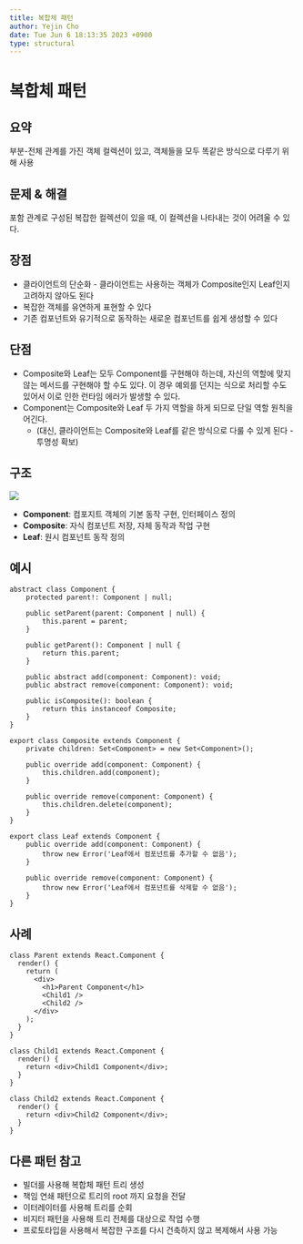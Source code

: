 ```yaml
---
title: 복합체 패턴
author: Yejin Cho
date: Tue Jun 6 18:13:35 2023 +0900
type: structural
---
```

# 복합체 패턴

## 요약

부분-전체 관계를 가진 객체 컬렉션이 있고, 객체들을 모두 똑같은 방식으로 다루기 위해 사용

## 문제 & 해결

포함 관계로 구성된 복잡한 컬렉션이 있을 때, 이 컬렉션을 나타내는 것이 어려울 수 있다. 

## 장점

- 클라이언트의 단순화 - 클라이언트는 사용하는 객체가 Composite인지 Leaf인지 고려하지 않아도 된다
- 복잡한 객체를 유연하게 표현할 수 있다
- 기존 컴포넌트와 유기적으로 동작하는 새로운 컴포넌트를 쉽게 생성할 수 있다

## 단점

- Composite와 Leaf는 모두 Component를 구현해야 하는데, 자신의 역할에 맞지 않는 메서드를 구현해야 할 수도 있다. 이 경우 예외를 던지는 식으로 처리할 수도 있어서 이로 인한 런타임 에러가 발생할 수 있다.
- Component는 Composite와 Leaf 두 가지 역할을 하게 되므로 단일 역할 원칙을 어긴다.
    - (대신, 클라이언트는 Composite와 Leaf를 같은 방식으로 다룰 수 있게 된다 - 투명성 확보)

## 구조

![](./diagram.png)

- **Component**: 컴포지트 객체의 기본 동작 구현, 인터페이스 정의
- **Composite**: 자식 컴포넌트 저장, 자체 동작과 작업 구현
- **Leaf**: 원시 컴포넌트 동작 정의

## 예시

```tsx
abstract class Component {
    protected parent!: Component | null;

    public setParent(parent: Component | null) {
        this.parent = parent;
    }

    public getParent(): Component | null {
        return this.parent;
    }

    public abstract add(component: Component): void;
    public abstract remove(component: Component): void;

    public isComposite(): boolean {
        return this instanceof Composite;
    }
}

export class Composite extends Component {
    private children: Set<Component> = new Set<Component>();

    public override add(component: Component) {
        this.children.add(component);
    }

    public override remove(component: Component) {
        this.children.delete(component);
    }
}

export class Leaf extends Component {
    public override add(component: Component) {
        throw new Error('Leaf에서 컴포넌트를 추가할 수 없음');
    }

    public override remove(component: Component) {
        throw new Error('Leaf에서 컴포넌트를 삭제할 수 없음');
    }
}
```

## 사례

```tsx
class Parent extends React.Component {
  render() {
    return (
      <div>
        <h1>Parent Component</h1>
        <Child1 />
        <Child2 />
      </div>
    );
  }
}

class Child1 extends React.Component {
  render() {
    return <div>Child1 Component</div>;
  }
}

class Child2 extends React.Component {
  render() {
    return <div>Child2 Component</div>;
  }
}
```

## 다른 패턴 참고

- 빌더를 사용해 복합체 패턴 트리 생성
- 책임 연쇄 패턴으로 트리의 root 까지 요청을 전달
- 이터레이터를 사용해 트리를 순회
- 비지터 패턴을 사용해 트리 전체를 대상으로 작업 수행
- 프로토타입을 사용해서 복잡한 구조를 다시 건축하지 않고 복제해서 사용 가능

